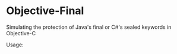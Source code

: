 # Objective-Final
Simulating the protection of Java's final or C#'s sealed keywords in Objective-C

Usage:
